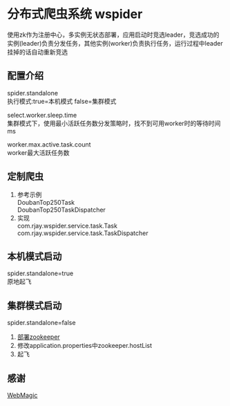 # 分布式爬虫系统 wspider
使用zk作为注册中心，多实例无状态部署，应用启动时竞选leader，竞选成功的实例(leader)负责分发任务，其他实例(worker)负责执行任务，运行过程中leader挂掉的话自动重新竞选

## 配置介绍
spider.standalone  
执行模式:true=本机模式 false=集群模式

select.worker.sleep.time  
集群模式下，使用最小活跃任务数分发策略时，找不到可用worker时的等待时间ms

worker.max.active.task.count  
worker最大活跃任务数

## 定制爬虫
1. 参考示例  
DoubanTop250Task  
DoubanTop250TaskDispatcher
2. 实现  
com.rjay.wspider.service.task.Task com.rjay.wspider.service.task.TaskDispatcher

## 本机模式启动
spider.standalone=true  
原地起飞

## 集群模式启动
spider.standalone=false
1. [部署zookeeper](https://zookeeper.apache.org/doc/current/zookeeperStarted.html)
2. 修改application.properties中zookeeper.hostList
3. 起飞

## 感谢
[WebMagic](https://github.com/code4craft/webmagic)